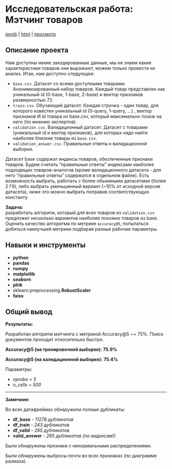 # Исследовательская работа: Мэтчинг товаров

[ipynb](https://github.com/valeksan/portfolio_ds/blob/main/Product%20matching/P1_Portfolio.ipynb) | [html](https://github.com/valeksan/portfolio_ds/blob/main/Product%20matching/P1_Portfolio.html) | [просмотр](https://valeksan.github.io/P1_Portfolio.html)

## Описание проекта

Нам доступны некие закодированные данные, мы не знаем какие характеристики товаров они выражают, можем только провести их анализ.
Итак, нам доступно следующее:
* `base.csv`. Датасет со всеми доступными товарами. Анонимизированный набор товаров. Каждый товар представлен как уникальный id (0-base, 1-base, 2-base) и вектор признаков размерностью 72.
* `train.csv`. Обучающий датасет. Каждая строчка - один товар, для которого известен уникальный id (0-query, 1-query, …) , вектор признаков И id товара из base.csv, который максимально похож на него (по мнению экспертов).
* `validation.csv`. Валидационный датасет. Датасет с товарами (уникальный id и вектор признаков), для которых надо найти наиболее близкие товары из `base.csv`.
* `validation_answer.csv`. Правильные ответы к валидационной выборки.

Датасет base содержат индексы товаров, обезличенные признаки товаров.
Будем считать “правильные ответы” индексами наиболее подходящих товаров-аналогов (кроме валидационного датасета - для него “правильные ответы” содержатся в отдельном файле). Есть возможность выбрать, работать с более объемными датасетами (более 2 Гб), либо выбрать уменьшенный вариант (~10% от исходной версия датасета), ниже это можно выбрать поправив соответствующую константу.

**Задача:** <br>
разработать алгоритм, который для всех товаров из `validation.csv` предложит несколько вариантов наиболее похожих товаров из base. Оценить качество алгоритма по метрике `accuracy@5`, попытаться добиться наилучшей метрики подбирая разные рабочие параметры.

## Навыки и инструменты

- **python**
- **pandas**
- **numpy**
- **matplotlib**
- **seaborn**
- **phik**
- sklearn.preprocessing.**RobustScaler**
- **faiss**

##

## Общий вывод

**Результаты:**

Разработан алгоритм мэтчинга с метрикой Accuracy@5 ~= 75%.
Поиск документов проходит относительно быстро.

**Accuracy@5 (на тренировочной выборке): 75.9%**

**Accuracy@5 (на валидационной выборке): 75.4%**

Параметры:
* *nprobe = 5*
* *n_cells = 500*

---

**Замечния:**

Во всех датафреймах обнаружили полные дубликаты:
* **df_base** - *11278 дубликатов*
* **df_train** - *243 дубликатов*
* **df_valid** - *265 дубликатов*
* **valid_answer** - *265 дубликатов (по индексам!).*

Были обнаружены признаки с ненормальными распределениями.

Были обнаружены выбросы почти во всех признаках (по диаграмме размаха).
